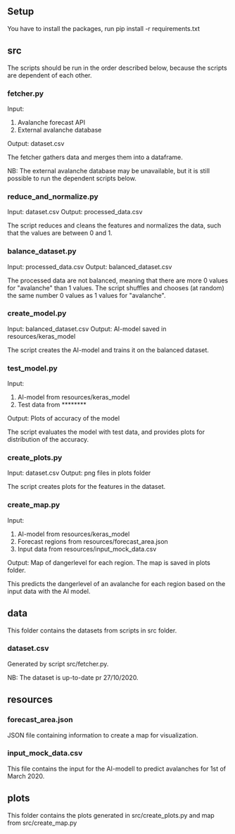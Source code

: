 ## Setup
You have to install the packages, run pip install -r requirements.txt



## src
The scripts should be run in the order described below, because the scripts are dependent of each other.

### fetcher.py
Input: 
1. Avalanche forecast API
2. External avalanche database

Output: dataset.csv

The fetcher gathers data and merges them into a dataframe. 

NB: The external avalanche database may be unavailable, but it is still possible to run the dependent scripts below.  


### reduce_and_normalize.py
Input: dataset.csv
Output: processed_data.csv

The script reduces and cleans the features and normalizes the data, such that the values are between 0 and 1. 


### balance_dataset.py
Input: processed_data.csv
Output: balanced_dataset.csv

The processed data are not balanced, meaning that there are more 0 values for "avalanche" than 1 values. 
The script shuffles and chooses (at random) the same number 0 values as 1 values for "avalanche". 

### create_model.py
Input: balanced_dataset.csv
Output: AI-model saved in resources/keras_model

The script creates the AI-model and trains it on the balanced dataset. 


### test_model.py
Input: 
1. AI-model from resources/keras_model
2. Test data from ********

Output: Plots of accuracy of the model

The script evaluates the model with test data, and provides plots for distribution of the accuracy.


### create_plots.py
Input: dataset.csv
Output: png files in plots folder

The script creates plots for the features in the dataset. 


### create_map.py
Input: 
1. AI-model from resources/keras_model
2. Forecast regions from resources/forecast_area.json 
3. Input data from resources/input_mock_data.csv

Output: Map of dangerlevel for each region. The map is saved in plots folder.

This predicts the dangerlevel of an avalanche for each region based on the input data with the AI model. 


## data
This folder contains the datasets from scripts in src folder.

### dataset.csv
Generated by script src/fetcher.py.

NB: The dataset is up-to-date pr 27/10/2020. 



## resources

### forecast_area.json
JSON file containing information to create a map for visualization.


### input_mock_data.csv
This file contains the input for the AI-modell to predict avalanches for 1st of March 2020. 



## plots
This folder contains the plots generated in src/create_plots.py and map from src/create_map.py
